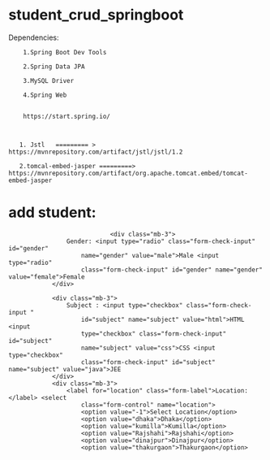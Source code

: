 # student_crud_springboot

Dependencies:

        1.Spring Boot Dev Tools
        
        2.Spring Data JPA
        
        3.MySQL Driver
        
        4.Spring Web
        
        
        https://start.spring.io/
        
        
        
       1. Jstl   ========= >      https://mvnrepository.com/artifact/jstl/jstl/1.2
       
       2.tomcal-embed-jasper =========>   https://mvnrepository.com/artifact/org.apache.tomcat.embed/tomcat-embed-jasper




add student:
============

                                <div class="mb-3">
					Gender: <input type="radio" class="form-check-input" id="gender"
						name="gender" value="male">Male <input type="radio"
						class="form-check-input" id="gender" name="gender" value="female">Female
				</div>

				<div class="mb-3">
					Subject : <input type="checkbox" class="form-check-input "
						id="subject" name="subject" value="html">HTML <input
						type="checkbox" class="form-check-input" id="subject"
						name="subject" value="css">CSS <input type="checkbox"
						class="form-check-input" id="subject" name="subject" value="java">JEE
				</div>
				<div class="mb-3">
					<label for="location" class="form-label">Location: </label> <select
						class="form-control" name="location">
						<option value="-1">Select Location</option>
						<option value="dhaka">Dhaka</option>
						<option value="kumilla">Kumilla</option>
						<option value="Rajshahi">Rajshahi</option>
						<option value="dinajpur">Dinajpur</option>
						<option value="thakurgaon">Thakurgaon</option>
                                                
                                                
                                                
                                                
                                                
